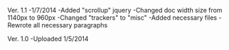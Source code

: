 Ver. 1.1
-1/7/2014
-Added "scrollup" jquery
-Changed doc width size from 1140px to 960px
-Changed "trackers" to "misc"
-Added necessary files
-Rewrote all necessary paragraphs

Ver. 1.0 
-Uploaded 1/5/2014
